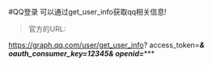 #QQ登录
可以通过get_user_info获取qq相关信息!
> 官方的URL:

https://graph.qq.com/user/get_user_info?
access_token=*************&
oauth_consumer_key=12345&
openid=**************** 